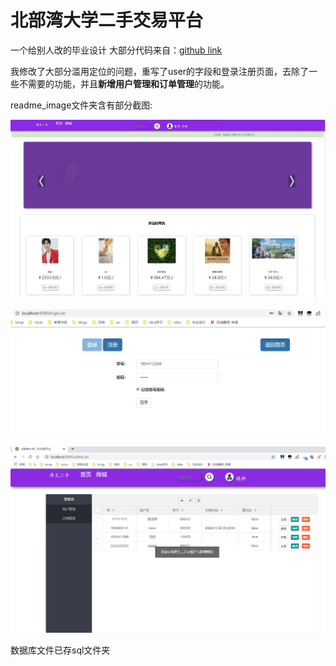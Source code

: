 # 北部湾大学二手交易平台

一个给别人改的毕业设计
大部分代码来自：[github link](https://github.com/wsk1103/mySSM)

我修改了大部分滥用定位的问题，重写了user的字段和登录注册页面，去除了一些不需要的功能，并且**新增用户管理和订单管理**的功能。

readme_image文件夹含有部分截图:

![index](readme_image/index.png)

![login](readme_image/login.png)

![manerger](readme_image/manerger.png)


数据库文件已存sql文件夹
